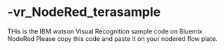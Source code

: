 # -vr_NodeRed_terasample
THis is the IBM watson Visual Recognition sample code on Bluemix NodeRed
Please copy this code and paste it on your nodered flow plate.
